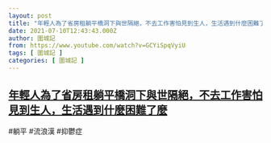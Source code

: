 ```yaml
---
layout: post
title: "年輕人為了省房租躺平橋洞下與世隔絕，不去工作害怕見到生人，生活遇到什麼困難了麼"
date: 2021-07-10T12:43:43.000Z
author: 圍城記
from: https://www.youtube.com/watch?v=GCYiSpqVyiU
tags: [ 圍城記 ]
categories: [ 圍城記 ]
---
```

<!--1625921023000-->
[年輕人為了省房租躺平橋洞下與世隔絕，不去工作害怕見到生人，生活遇到什麼困難了麼](https://www.youtube.com/watch?v=GCYiSpqVyiU)
------

<div>
#躺平 #流浪漢 #抑鬱症
</div>
